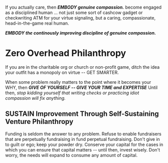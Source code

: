 If you actually care, then ***EMBODY genuine compassion.*** become engaged as a disciplined human ... not just some sort of cashcow gadget or checkwriting ATM for your virtue signaling, but a caring, compassionate, head-in-the-game real human. 

***EMBODY the continously improving discipline of genuine compassion.*** 

# Zero Overhead Philanthropy

If you are in the charitable org or church or non-profit game, ditch the idea your outfit has a monopoly on virtue -- GET SMARTER.

When some problem really matters to the point where it becomes your WHY, then ***GIVE OF YOURSELF -- GIVE YOUR TIME and EXPERTISE*** Until then, *stop kidding yourself that writing checks or practicing idiot compassion will fix anything.* 


## SUSTAIN Improvement Through Self-Sustaining Venture Philanthropy 



Funding is seldom the answer to any problem. Refuse to enable fundraisers that are perpetually fundraising in fund perpetual fundraising. Don't give in to guilt or ego; keep your powder dry. Conserve your capital for the cases in which you can ensure that capital matters -- until then, invest wisely. Don't worry, the needs will expand to consume any amount of capital. 
